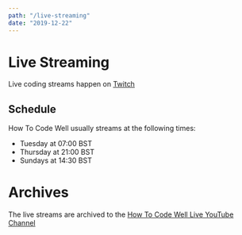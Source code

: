 ```yaml
---
path: "/live-streaming"
date: "2019-12-22"
---
```

# Live Streaming
Live coding streams happen on [Twitch](https://twitch.tv/howtocodewell)

## Schedule

How To Code Well usually streams at the following times:
- Tuesday at 07:00 BST
- Thursday at 21:00 BST
- Sundays at 14:30 BST 

# Archives
The live streams are archived to the [How To Code Well Live YouTube Channel](https://www.youtube.com/channel/UCD0bfB1Xjhe0ZLXhhwXeJPQ)